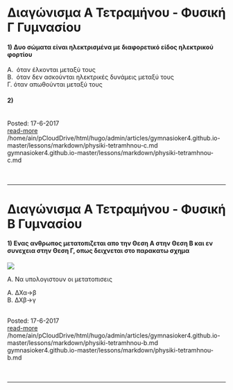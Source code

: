 


# Διαγώνισμα Α Τετραμήνου - Φυσική Γ Γυμνασίου

#### 1)   Δυο σώματα είναι ηλεκτρισμένα με διαφορετικό είδος ηλεκτρικού φορτίου

Α.  όταν έλκονται μεταξύ τους  
Β.  όταν δεν ασκούνται ηλεκτρικές δυνάμεις μεταξύ τους  
Γ.   όταν απωθούνται μεταξύ τους

#### 2)
<br>
<div class='readmore'>
Posted: 17-6-2017
<br><a class="readmorelink" href="../gymnasioker4.github.io-master/lessons/markdown/physiki-tetramhnou-c.md">read-more</a><br>/home/ain/pCloudDrive/html/hugo/admin/articles/gymnasioker4.github.io-master/lessons/markdown/physiki-tetramhnou-c.md<br>gymnasioker4.github.io-master/lessons/markdown/physiki-tetramhnou-c.md
<br><br><br>
</div>
<hr>


# Διαγώνισμα Α Τετραμήνου - Φυσική Β Γυμνασίου

#### 1) Ενας ανθρωπος μετατοπιζεται απο την Θεση Α στην Θεση Β και εν συνεχεια στην Θεση Γ, οπως δειχνεται στο παρακατω σχημα

![](/hugo/admin/img/Picture2.png)

Α. Να υπολογιστουν οι μετατοπισεις

A. ΔΧα->β  
B. ΔΧβ->γ  
<br>
<div class='readmore'>
Posted: 17-6-2017
<br><a class="readmorelink" href="../gymnasioker4.github.io-master/lessons/markdown/physiki-tetramhnou-b.md">read-more</a><br>/home/ain/pCloudDrive/html/hugo/admin/articles/gymnasioker4.github.io-master/lessons/markdown/physiki-tetramhnou-b.md<br>gymnasioker4.github.io-master/lessons/markdown/physiki-tetramhnou-b.md
<br><br><br>
</div>
<hr>
